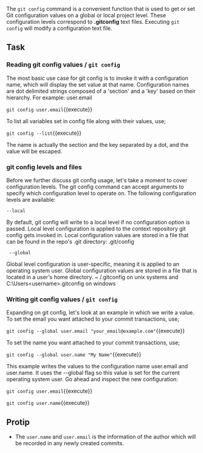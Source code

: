 The ```git config``` command is a convenient function that is used to get or set Git configuration values on a global or local project level. These configuration levels correspond to **.gitconfig** text files. Executing `git config` will modify a configuration text file.

## Task

### Reading git config values / `git config`

The most basic use case for git config is to invoke it with a configuration name, which will display the set value at that name. Configuration names are dot delimited strings composed of a 'section' and a 'key' based on their hierarchy. For example: user.email

```git config user.email```{{execute}}

To list all variables set in config file along with their values, use;

```git config --list```{{execute}}

The name is actually the section and the key separated by a dot, and the value will be escaped.

### git config levels and files

Before we further discuss git config usage, let's take a moment to cover configuration levels. The git config command can accept arguments to specify which configuration level to operate on. The following configuration levels are available:

    --local

By default, git config will write to a local level if no configuration option is passed. Local level configuration is applied to the context repository git config gets invoked in. Local configuration values are stored in a file that can be found in the repo's .git directory: .git/config

     --global

Global level configuration is user-specific, meaning it is applied to an operating system user. Global configuration values are stored in a file that is located in a user's home directory. ~ /.gitconfig on unix systems and C:\Users\<username>\.gitconfig on windows

### Writing git config values / `git config`

Expanding on git config, let's look at an example in which we write a value. To set the email you want attached to your commit transactions, use;

```git config --global user.email "your_email@example.com"```{{execute}}

To set the name you want attached to your commit transactions, use;

```git config --global user.name "My Name"```{{execute}}

This example writes the values to the configuration name user.email and user.name. It uses the --global flag so this value is set for the current operating system user. Go ahead and inspect the new configuration:

```git config user.email```{{execute}}

```git config user.name```{{execute}}

## Protip

* The `user.name` and `user.email` is the information of the author which will be recorded in any newly created commits.